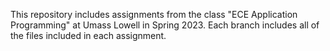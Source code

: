This repository includes assignments from the class "ECE Application Programming" at Umass Lowell in Spring 2023. Each branch includes all of the files included in each assignment.
